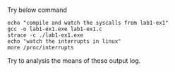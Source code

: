 # 
Try below command

```
echo "compile and watch the syscalls from lab1-ex1"
gcc -o lab1-ex1.exe lab1-ex1.c
strace -c ./lab1-ex1.exe
echo "watch the interrupts in linux"
more /proc/interrupts
```

Try to analysis the means of these output log. 
